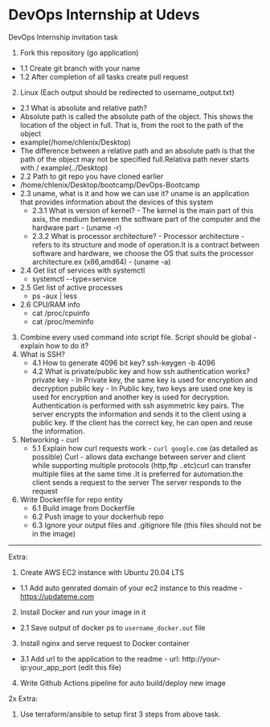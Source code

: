 # DevOps Internship at Udevs

DevOps Internship invitation task

1. Fork this repository (go application)
  - 1.1 Create git branch with your name
  - 1.2 After completion of all tasks create pull request
2. Linux (Each output should be redirected to username_output.txt)
  - 2.1 What is absolute and relative path? 
  - Absolute path is called the absolute path of the object. This shows the location of the object in full. That is, from the root to the path of the         object
  - example(/home/chlenix/Desktop)
  - The difference between a relative path and an absolute path is that the path of the object may not be specified full.Relativa path never starts with /
    example(../Desktop)
  - 2.2 Path to git repo you have cloned earlier
  - /home/chlenix/Desktop/bootcamp/DevOps-Bootcamp
  - 2.3 uname, what is it and how we can use it?
      uname is an application that provides information about the devices of this system
      - 2.3.1 What is version of kernel?
            -  The kernel is the main part of this axis, the medium between the software part of the computer and the hardware part
            -  (uname -r)
      - 2.3.2 What is processor architecture?
             - Processor architecture - refers to its structure and mode of operation.It is a contract between software and hardware, we choose the OS that suits the processor architecture.ex (x86,amd64)
             - (uname -a)
  - 2.4 Get list of services with systemctl
       - systemctl --type=service
  - 2.5 Get list of active processes
       - ps -aux | less
  - 2.6 CPU/RAM info
       - cat /proc/cpuinfo
       - cat /proc/meminfo
3. Combine every used command into script file. Script should be global - explain how to do it?
4. What is SSH?
   - 4.1 How to generate 4096 bit key?
        ssh-keygen -b 4096
   - 4.2 What is private/public key and how ssh authentication works?
        private key - In Private key, the same key is used for encryption and decryption
        public key - In Public key, two keys are used one key is used for encryption and another key is used for decryption.
        Authentication is performed with ssh asymmetric key pairs. The server encrypts the information and sends it to the client using a public key. If the client has the correct key, he can open and reuse the information.
5. Networking - curl
   - 5.1 Explain how curl requests work - `curl google.com` (as detailed as possible)
          Curl - allows data exchange between server and client while supporting multiple protocols (http,ftp ..etc)curl can transfer multiple files at the same time .It is preferred for automation.the client sends a request to the server The server responds to the request
6. Write Dockerfile for repo entity
   - 6.1 Build image from Dockerfile
   - 6.2 Push image to your dockerhub repo
   - 6.3 Ignore your output files and .gitignore file (this files should not be in the image)
---
Extra:
1. Create AWS EC2 instance with Ubuntu 20.04 LTS
  - 1.1 Add auto genrated domain of your ec2 instance to this readme - https://updateme.com
2. Install Docker and run your image in it
  - 2.1 Save output of docker ps to `username_docker.out` file
3. Install nginx and serve request to Docker container
  - 3.1 Add url to the application to the readme - url: http://your-ip:your_app_port (edit this file)
4. Write Github Actions pipeline for auto build/deploy new image

2x Extra:
1. Use terraform/ansible to setup first 3 steps from above task. 

